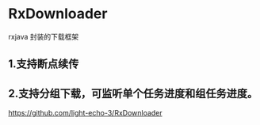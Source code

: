 # RxDownloader
rxjava 封装的下载框架

## 1.支持断点续传
## 2.支持分组下载，可监听单个任务进度和组任务进度。


https://github.com/light-echo-3/RxDownloader
